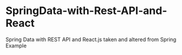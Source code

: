 # SpringData-with-Rest-API-and-React
Spring Data with REST API and React.js taken and altered from Spring Example
